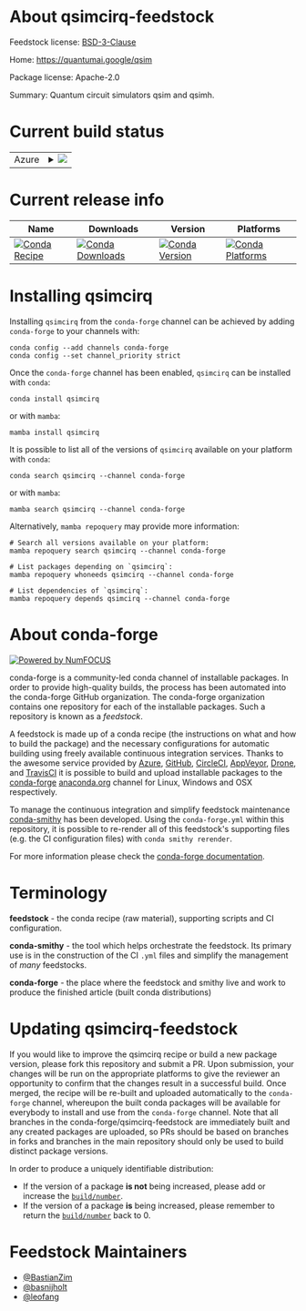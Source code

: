 About qsimcirq-feedstock
========================

Feedstock license: [BSD-3-Clause](https://github.com/conda-forge/qsimcirq-feedstock/blob/main/LICENSE.txt)

Home: https://quantumai.google/qsim

Package license: Apache-2.0

Summary: Quantum circuit simulators qsim and qsimh.

Current build status
====================


<table>
    
  <tr>
    <td>Azure</td>
    <td>
      <details>
        <summary>
          <a href="https://dev.azure.com/conda-forge/feedstock-builds/_build/latest?definitionId=20949&branchName=main">
            <img src="https://dev.azure.com/conda-forge/feedstock-builds/_apis/build/status/qsimcirq-feedstock?branchName=main">
          </a>
        </summary>
        <table>
          <thead><tr><th>Variant</th><th>Status</th></tr></thead>
          <tbody><tr>
              <td>linux_64_c_compiler_version11cuda_compilercuda-nvcccuda_compiler_version12.0cxx_compiler_version11numpy1.22python3.10.____cpython</td>
              <td>
                <a href="https://dev.azure.com/conda-forge/feedstock-builds/_build/latest?definitionId=20949&branchName=main">
                  <img src="https://dev.azure.com/conda-forge/feedstock-builds/_apis/build/status/qsimcirq-feedstock?branchName=main&jobName=linux&configuration=linux%20linux_64_c_compiler_version11cuda_compilercuda-nvcccuda_compiler_version12.0cxx_compiler_version11numpy1.22python3.10.____cpython" alt="variant">
                </a>
              </td>
            </tr><tr>
              <td>linux_64_c_compiler_version11cuda_compilercuda-nvcccuda_compiler_version12.0cxx_compiler_version11numpy1.22python3.8.____cpython</td>
              <td>
                <a href="https://dev.azure.com/conda-forge/feedstock-builds/_build/latest?definitionId=20949&branchName=main">
                  <img src="https://dev.azure.com/conda-forge/feedstock-builds/_apis/build/status/qsimcirq-feedstock?branchName=main&jobName=linux&configuration=linux%20linux_64_c_compiler_version11cuda_compilercuda-nvcccuda_compiler_version12.0cxx_compiler_version11numpy1.22python3.8.____cpython" alt="variant">
                </a>
              </td>
            </tr><tr>
              <td>linux_64_c_compiler_version11cuda_compilercuda-nvcccuda_compiler_version12.0cxx_compiler_version11numpy1.22python3.9.____cpython</td>
              <td>
                <a href="https://dev.azure.com/conda-forge/feedstock-builds/_build/latest?definitionId=20949&branchName=main">
                  <img src="https://dev.azure.com/conda-forge/feedstock-builds/_apis/build/status/qsimcirq-feedstock?branchName=main&jobName=linux&configuration=linux%20linux_64_c_compiler_version11cuda_compilercuda-nvcccuda_compiler_version12.0cxx_compiler_version11numpy1.22python3.9.____cpython" alt="variant">
                </a>
              </td>
            </tr><tr>
              <td>linux_64_c_compiler_version11cuda_compilercuda-nvcccuda_compiler_version12.0cxx_compiler_version11numpy1.23python3.11.____cpython</td>
              <td>
                <a href="https://dev.azure.com/conda-forge/feedstock-builds/_build/latest?definitionId=20949&branchName=main">
                  <img src="https://dev.azure.com/conda-forge/feedstock-builds/_apis/build/status/qsimcirq-feedstock?branchName=main&jobName=linux&configuration=linux%20linux_64_c_compiler_version11cuda_compilercuda-nvcccuda_compiler_version12.0cxx_compiler_version11numpy1.23python3.11.____cpython" alt="variant">
                </a>
              </td>
            </tr><tr>
              <td>linux_64_c_compiler_version11cuda_compilercuda-nvcccuda_compiler_version12.0cxx_compiler_version11numpy1.26python3.12.____cpython</td>
              <td>
                <a href="https://dev.azure.com/conda-forge/feedstock-builds/_build/latest?definitionId=20949&branchName=main">
                  <img src="https://dev.azure.com/conda-forge/feedstock-builds/_apis/build/status/qsimcirq-feedstock?branchName=main&jobName=linux&configuration=linux%20linux_64_c_compiler_version11cuda_compilercuda-nvcccuda_compiler_version12.0cxx_compiler_version11numpy1.26python3.12.____cpython" alt="variant">
                </a>
              </td>
            </tr><tr>
              <td>linux_64_c_compiler_version11cuda_compilernvcccuda_compiler_version11.8cxx_compiler_version11numpy1.22python3.10.____cpython</td>
              <td>
                <a href="https://dev.azure.com/conda-forge/feedstock-builds/_build/latest?definitionId=20949&branchName=main">
                  <img src="https://dev.azure.com/conda-forge/feedstock-builds/_apis/build/status/qsimcirq-feedstock?branchName=main&jobName=linux&configuration=linux%20linux_64_c_compiler_version11cuda_compilernvcccuda_compiler_version11.8cxx_compiler_version11numpy1.22python3.10.____cpython" alt="variant">
                </a>
              </td>
            </tr><tr>
              <td>linux_64_c_compiler_version11cuda_compilernvcccuda_compiler_version11.8cxx_compiler_version11numpy1.22python3.8.____cpython</td>
              <td>
                <a href="https://dev.azure.com/conda-forge/feedstock-builds/_build/latest?definitionId=20949&branchName=main">
                  <img src="https://dev.azure.com/conda-forge/feedstock-builds/_apis/build/status/qsimcirq-feedstock?branchName=main&jobName=linux&configuration=linux%20linux_64_c_compiler_version11cuda_compilernvcccuda_compiler_version11.8cxx_compiler_version11numpy1.22python3.8.____cpython" alt="variant">
                </a>
              </td>
            </tr><tr>
              <td>linux_64_c_compiler_version11cuda_compilernvcccuda_compiler_version11.8cxx_compiler_version11numpy1.22python3.9.____cpython</td>
              <td>
                <a href="https://dev.azure.com/conda-forge/feedstock-builds/_build/latest?definitionId=20949&branchName=main">
                  <img src="https://dev.azure.com/conda-forge/feedstock-builds/_apis/build/status/qsimcirq-feedstock?branchName=main&jobName=linux&configuration=linux%20linux_64_c_compiler_version11cuda_compilernvcccuda_compiler_version11.8cxx_compiler_version11numpy1.22python3.9.____cpython" alt="variant">
                </a>
              </td>
            </tr><tr>
              <td>linux_64_c_compiler_version11cuda_compilernvcccuda_compiler_version11.8cxx_compiler_version11numpy1.23python3.11.____cpython</td>
              <td>
                <a href="https://dev.azure.com/conda-forge/feedstock-builds/_build/latest?definitionId=20949&branchName=main">
                  <img src="https://dev.azure.com/conda-forge/feedstock-builds/_apis/build/status/qsimcirq-feedstock?branchName=main&jobName=linux&configuration=linux%20linux_64_c_compiler_version11cuda_compilernvcccuda_compiler_version11.8cxx_compiler_version11numpy1.23python3.11.____cpython" alt="variant">
                </a>
              </td>
            </tr><tr>
              <td>linux_64_c_compiler_version11cuda_compilernvcccuda_compiler_version11.8cxx_compiler_version11numpy1.26python3.12.____cpython</td>
              <td>
                <a href="https://dev.azure.com/conda-forge/feedstock-builds/_build/latest?definitionId=20949&branchName=main">
                  <img src="https://dev.azure.com/conda-forge/feedstock-builds/_apis/build/status/qsimcirq-feedstock?branchName=main&jobName=linux&configuration=linux%20linux_64_c_compiler_version11cuda_compilernvcccuda_compiler_version11.8cxx_compiler_version11numpy1.26python3.12.____cpython" alt="variant">
                </a>
              </td>
            </tr><tr>
              <td>linux_64_c_compiler_version12cuda_compilerNonecuda_compiler_versionNonecxx_compiler_version12numpy1.22python3.10.____cpython</td>
              <td>
                <a href="https://dev.azure.com/conda-forge/feedstock-builds/_build/latest?definitionId=20949&branchName=main">
                  <img src="https://dev.azure.com/conda-forge/feedstock-builds/_apis/build/status/qsimcirq-feedstock?branchName=main&jobName=linux&configuration=linux%20linux_64_c_compiler_version12cuda_compilerNonecuda_compiler_versionNonecxx_compiler_version12numpy1.22python3.10.____cpython" alt="variant">
                </a>
              </td>
            </tr><tr>
              <td>linux_64_c_compiler_version12cuda_compilerNonecuda_compiler_versionNonecxx_compiler_version12numpy1.22python3.8.____cpython</td>
              <td>
                <a href="https://dev.azure.com/conda-forge/feedstock-builds/_build/latest?definitionId=20949&branchName=main">
                  <img src="https://dev.azure.com/conda-forge/feedstock-builds/_apis/build/status/qsimcirq-feedstock?branchName=main&jobName=linux&configuration=linux%20linux_64_c_compiler_version12cuda_compilerNonecuda_compiler_versionNonecxx_compiler_version12numpy1.22python3.8.____cpython" alt="variant">
                </a>
              </td>
            </tr><tr>
              <td>linux_64_c_compiler_version12cuda_compilerNonecuda_compiler_versionNonecxx_compiler_version12numpy1.22python3.9.____cpython</td>
              <td>
                <a href="https://dev.azure.com/conda-forge/feedstock-builds/_build/latest?definitionId=20949&branchName=main">
                  <img src="https://dev.azure.com/conda-forge/feedstock-builds/_apis/build/status/qsimcirq-feedstock?branchName=main&jobName=linux&configuration=linux%20linux_64_c_compiler_version12cuda_compilerNonecuda_compiler_versionNonecxx_compiler_version12numpy1.22python3.9.____cpython" alt="variant">
                </a>
              </td>
            </tr><tr>
              <td>linux_64_c_compiler_version12cuda_compilerNonecuda_compiler_versionNonecxx_compiler_version12numpy1.23python3.11.____cpython</td>
              <td>
                <a href="https://dev.azure.com/conda-forge/feedstock-builds/_build/latest?definitionId=20949&branchName=main">
                  <img src="https://dev.azure.com/conda-forge/feedstock-builds/_apis/build/status/qsimcirq-feedstock?branchName=main&jobName=linux&configuration=linux%20linux_64_c_compiler_version12cuda_compilerNonecuda_compiler_versionNonecxx_compiler_version12numpy1.23python3.11.____cpython" alt="variant">
                </a>
              </td>
            </tr><tr>
              <td>linux_64_c_compiler_version12cuda_compilerNonecuda_compiler_versionNonecxx_compiler_version12numpy1.26python3.12.____cpython</td>
              <td>
                <a href="https://dev.azure.com/conda-forge/feedstock-builds/_build/latest?definitionId=20949&branchName=main">
                  <img src="https://dev.azure.com/conda-forge/feedstock-builds/_apis/build/status/qsimcirq-feedstock?branchName=main&jobName=linux&configuration=linux%20linux_64_c_compiler_version12cuda_compilerNonecuda_compiler_versionNonecxx_compiler_version12numpy1.26python3.12.____cpython" alt="variant">
                </a>
              </td>
            </tr><tr>
              <td>osx_64_numpy1.22python3.10.____cpython</td>
              <td>
                <a href="https://dev.azure.com/conda-forge/feedstock-builds/_build/latest?definitionId=20949&branchName=main">
                  <img src="https://dev.azure.com/conda-forge/feedstock-builds/_apis/build/status/qsimcirq-feedstock?branchName=main&jobName=osx&configuration=osx%20osx_64_numpy1.22python3.10.____cpython" alt="variant">
                </a>
              </td>
            </tr><tr>
              <td>osx_64_numpy1.22python3.8.____cpython</td>
              <td>
                <a href="https://dev.azure.com/conda-forge/feedstock-builds/_build/latest?definitionId=20949&branchName=main">
                  <img src="https://dev.azure.com/conda-forge/feedstock-builds/_apis/build/status/qsimcirq-feedstock?branchName=main&jobName=osx&configuration=osx%20osx_64_numpy1.22python3.8.____cpython" alt="variant">
                </a>
              </td>
            </tr><tr>
              <td>osx_64_numpy1.22python3.9.____cpython</td>
              <td>
                <a href="https://dev.azure.com/conda-forge/feedstock-builds/_build/latest?definitionId=20949&branchName=main">
                  <img src="https://dev.azure.com/conda-forge/feedstock-builds/_apis/build/status/qsimcirq-feedstock?branchName=main&jobName=osx&configuration=osx%20osx_64_numpy1.22python3.9.____cpython" alt="variant">
                </a>
              </td>
            </tr><tr>
              <td>osx_64_numpy1.23python3.11.____cpython</td>
              <td>
                <a href="https://dev.azure.com/conda-forge/feedstock-builds/_build/latest?definitionId=20949&branchName=main">
                  <img src="https://dev.azure.com/conda-forge/feedstock-builds/_apis/build/status/qsimcirq-feedstock?branchName=main&jobName=osx&configuration=osx%20osx_64_numpy1.23python3.11.____cpython" alt="variant">
                </a>
              </td>
            </tr><tr>
              <td>osx_64_numpy1.26python3.12.____cpython</td>
              <td>
                <a href="https://dev.azure.com/conda-forge/feedstock-builds/_build/latest?definitionId=20949&branchName=main">
                  <img src="https://dev.azure.com/conda-forge/feedstock-builds/_apis/build/status/qsimcirq-feedstock?branchName=main&jobName=osx&configuration=osx%20osx_64_numpy1.26python3.12.____cpython" alt="variant">
                </a>
              </td>
            </tr><tr>
              <td>osx_arm64_numpy1.22python3.10.____cpython</td>
              <td>
                <a href="https://dev.azure.com/conda-forge/feedstock-builds/_build/latest?definitionId=20949&branchName=main">
                  <img src="https://dev.azure.com/conda-forge/feedstock-builds/_apis/build/status/qsimcirq-feedstock?branchName=main&jobName=osx&configuration=osx%20osx_arm64_numpy1.22python3.10.____cpython" alt="variant">
                </a>
              </td>
            </tr><tr>
              <td>osx_arm64_numpy1.22python3.8.____cpython</td>
              <td>
                <a href="https://dev.azure.com/conda-forge/feedstock-builds/_build/latest?definitionId=20949&branchName=main">
                  <img src="https://dev.azure.com/conda-forge/feedstock-builds/_apis/build/status/qsimcirq-feedstock?branchName=main&jobName=osx&configuration=osx%20osx_arm64_numpy1.22python3.8.____cpython" alt="variant">
                </a>
              </td>
            </tr><tr>
              <td>osx_arm64_numpy1.22python3.9.____cpython</td>
              <td>
                <a href="https://dev.azure.com/conda-forge/feedstock-builds/_build/latest?definitionId=20949&branchName=main">
                  <img src="https://dev.azure.com/conda-forge/feedstock-builds/_apis/build/status/qsimcirq-feedstock?branchName=main&jobName=osx&configuration=osx%20osx_arm64_numpy1.22python3.9.____cpython" alt="variant">
                </a>
              </td>
            </tr><tr>
              <td>osx_arm64_numpy1.23python3.11.____cpython</td>
              <td>
                <a href="https://dev.azure.com/conda-forge/feedstock-builds/_build/latest?definitionId=20949&branchName=main">
                  <img src="https://dev.azure.com/conda-forge/feedstock-builds/_apis/build/status/qsimcirq-feedstock?branchName=main&jobName=osx&configuration=osx%20osx_arm64_numpy1.23python3.11.____cpython" alt="variant">
                </a>
              </td>
            </tr><tr>
              <td>osx_arm64_numpy1.26python3.12.____cpython</td>
              <td>
                <a href="https://dev.azure.com/conda-forge/feedstock-builds/_build/latest?definitionId=20949&branchName=main">
                  <img src="https://dev.azure.com/conda-forge/feedstock-builds/_apis/build/status/qsimcirq-feedstock?branchName=main&jobName=osx&configuration=osx%20osx_arm64_numpy1.26python3.12.____cpython" alt="variant">
                </a>
              </td>
            </tr>
          </tbody>
        </table>
      </details>
    </td>
  </tr>
</table>

Current release info
====================

| Name | Downloads | Version | Platforms |
| --- | --- | --- | --- |
| [![Conda Recipe](https://img.shields.io/badge/recipe-qsimcirq-green.svg)](https://anaconda.org/conda-forge/qsimcirq) | [![Conda Downloads](https://img.shields.io/conda/dn/conda-forge/qsimcirq.svg)](https://anaconda.org/conda-forge/qsimcirq) | [![Conda Version](https://img.shields.io/conda/vn/conda-forge/qsimcirq.svg)](https://anaconda.org/conda-forge/qsimcirq) | [![Conda Platforms](https://img.shields.io/conda/pn/conda-forge/qsimcirq.svg)](https://anaconda.org/conda-forge/qsimcirq) |

Installing qsimcirq
===================

Installing `qsimcirq` from the `conda-forge` channel can be achieved by adding `conda-forge` to your channels with:

```
conda config --add channels conda-forge
conda config --set channel_priority strict
```

Once the `conda-forge` channel has been enabled, `qsimcirq` can be installed with `conda`:

```
conda install qsimcirq
```

or with `mamba`:

```
mamba install qsimcirq
```

It is possible to list all of the versions of `qsimcirq` available on your platform with `conda`:

```
conda search qsimcirq --channel conda-forge
```

or with `mamba`:

```
mamba search qsimcirq --channel conda-forge
```

Alternatively, `mamba repoquery` may provide more information:

```
# Search all versions available on your platform:
mamba repoquery search qsimcirq --channel conda-forge

# List packages depending on `qsimcirq`:
mamba repoquery whoneeds qsimcirq --channel conda-forge

# List dependencies of `qsimcirq`:
mamba repoquery depends qsimcirq --channel conda-forge
```


About conda-forge
=================

[![Powered by
NumFOCUS](https://img.shields.io/badge/powered%20by-NumFOCUS-orange.svg?style=flat&colorA=E1523D&colorB=007D8A)](https://numfocus.org)

conda-forge is a community-led conda channel of installable packages.
In order to provide high-quality builds, the process has been automated into the
conda-forge GitHub organization. The conda-forge organization contains one repository
for each of the installable packages. Such a repository is known as a *feedstock*.

A feedstock is made up of a conda recipe (the instructions on what and how to build
the package) and the necessary configurations for automatic building using freely
available continuous integration services. Thanks to the awesome service provided by
[Azure](https://azure.microsoft.com/en-us/services/devops/), [GitHub](https://github.com/),
[CircleCI](https://circleci.com/), [AppVeyor](https://www.appveyor.com/),
[Drone](https://cloud.drone.io/welcome), and [TravisCI](https://travis-ci.com/)
it is possible to build and upload installable packages to the
[conda-forge](https://anaconda.org/conda-forge) [anaconda.org](https://anaconda.org/)
channel for Linux, Windows and OSX respectively.

To manage the continuous integration and simplify feedstock maintenance
[conda-smithy](https://github.com/conda-forge/conda-smithy) has been developed.
Using the ``conda-forge.yml`` within this repository, it is possible to re-render all of
this feedstock's supporting files (e.g. the CI configuration files) with ``conda smithy rerender``.

For more information please check the [conda-forge documentation](https://conda-forge.org/docs/).

Terminology
===========

**feedstock** - the conda recipe (raw material), supporting scripts and CI configuration.

**conda-smithy** - the tool which helps orchestrate the feedstock.
                   Its primary use is in the construction of the CI ``.yml`` files
                   and simplify the management of *many* feedstocks.

**conda-forge** - the place where the feedstock and smithy live and work to
                  produce the finished article (built conda distributions)


Updating qsimcirq-feedstock
===========================

If you would like to improve the qsimcirq recipe or build a new
package version, please fork this repository and submit a PR. Upon submission,
your changes will be run on the appropriate platforms to give the reviewer an
opportunity to confirm that the changes result in a successful build. Once
merged, the recipe will be re-built and uploaded automatically to the
`conda-forge` channel, whereupon the built conda packages will be available for
everybody to install and use from the `conda-forge` channel.
Note that all branches in the conda-forge/qsimcirq-feedstock are
immediately built and any created packages are uploaded, so PRs should be based
on branches in forks and branches in the main repository should only be used to
build distinct package versions.

In order to produce a uniquely identifiable distribution:
 * If the version of a package **is not** being increased, please add or increase
   the [``build/number``](https://docs.conda.io/projects/conda-build/en/latest/resources/define-metadata.html#build-number-and-string).
 * If the version of a package **is** being increased, please remember to return
   the [``build/number``](https://docs.conda.io/projects/conda-build/en/latest/resources/define-metadata.html#build-number-and-string)
   back to 0.

Feedstock Maintainers
=====================

* [@BastianZim](https://github.com/BastianZim/)
* [@basnijholt](https://github.com/basnijholt/)
* [@leofang](https://github.com/leofang/)


<!-- dummy commit to enable rerendering -->

